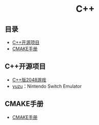 <h1 align="center">C++</h1>

## 目录
* [C++开源项目](#C++开源项目)
* [CMAKE手册](#CMAKE手册)

## C++开源项目
* [C++版2048游戏](https://github.com/plibither8/2048.cpp)
* [yuzu](https://github.com/yuzu-emu/yuzu)：Nintendo Switch Emulator

## CMAKE手册
* [CMAKE手册](/CCPlus/CMAKEHandbook.md)
